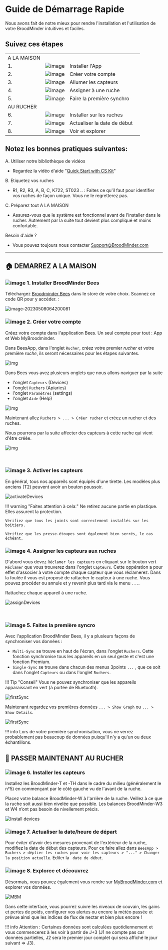# Guide de Démarrage Rapide

Nous avons fait de notre mieux pour rendre l'installation et l'utilisation de votre BroodMinder intuitives et faciles. 

## Suivez ces étapes


| | |  | |
| -- | -- | -- | -- |
| A LA MAISON   |  | | 
| 1. | ![image](./20_quick_start_guide.assets/icons/30px/001.png)  | Installer l'App | 
| 2. | ![image](./20_quick_start_guide.assets/icons/30px/002.png)  | Créer votre compte | 
| 3. | ![image](./20_quick_start_guide.assets/icons/30px/003.png)  | Allumer les capteurs | 
| 4. | ![image](./20_quick_start_guide.assets/icons/30px/004.png)  | Assigner à une ruche | 
| 5. | ![image](./20_quick_start_guide.assets/icons/30px/005.png)  | Faire la première synchro | 
|  AU RUCHER  |  | | 
| 6. | ![image](./20_quick_start_guide.assets/icons/30px/006.png)  | Installer sur les ruches | 
| 7. | ![image](./20_quick_start_guide.assets/icons/30px/007.png)  | Actualiser la date de début | 
| 8. | ![image](./20_quick_start_guide.assets/icons/30px/008.png)  | Voir et explorer | 




## Notez les bonnes pratiques suivantes:

A. Utiliser notre bibliothèque de vidéos

- Regardez la vidéo d'aide "[Quick Start with CS Kit](https://youtu.be/6WicH4_l2FQ)"

B. Etiquetez vos ruches

- R1, R2, R3, A, B, C, K722, ST023 .. : Faites ce qu'il faut pour identifier vos ruches de façon unique. Vous ne le regretterez pas.

C. Préparez tout A LA MAISON

- Assurez-vous que le système est fonctionnel avant de l'installer dans le rucher. Autrement par la suite tout devient plus compliqué et moins confortable.


Besoin d'aide ?

- Vous pouvez toujours nous contacter [Support@BroodMinder.com](mailto:Support@BroodMinder.com)

-----


## 🏠 DEMARREZ A LA MAISON
### ![image](./20_quick_start_guide.assets/icons/30px/001.png) 1. Installer BroodMinder Bees

Téléchargez [Broodminder Bees](https://mybroodminder.com/beesapp) dans le store de votre choix. Scannez ce code QR pour y accéder. :

![image-20230508064200081](./20_quick_start_guide.assets/beesApp_QRcode.png)

### ![image](./20_quick_start_guide.assets/icons/30px/002.png) 2. Créer votre compte

Créez votre compte dans l'application Bees. Un seul compte pour tout : App et Web MyBroodminder.

Dans BeesApp, dans l'onglet `Rucher`, créez votre premier *rucher* et votre première *ruche*, ils seront nécessaires pour les étapes suivantes.

![img](./20_quick_start_guide.assets/BeesApp_Welcome300.png)


Dans Bees vous avez plusieurs onglets que nous allons naviguer par la suite
- l'onglet `Capteurs` (Devices)
- l'onglet `Ruchers` (Apiaries)
- l'onglet `Paramètres` (settings)
- l'onglet `Aide` (Help)

![img](./20_quick_start_guide.assets/BeesApp_Tabs500.png)


Maintenant allez `Ruchers > ... > Créer rucher` et créez un rucher et des ruches.

Nous pourrons par la suite affecter des capteurs à cette ruche qui vient d'être créée.


![img](./20_quick_start_guide.assets/BeesApp_Apiaries300.png)

<br>


### ![image](./20_quick_start_guide.assets/icons/30px/003.png) 3. Activer les capteurs
En général, tous nos appareils sont équipés d'une tirette.
Les modèles plus anciens (T2) peuvent avoir un bouton poussoir.

![activateDevices](./20_quick_start_guide.assets/activateDevices600.png)

!!! warning "Faites attention à cela:"
    Ne retirez aucune partie en plastique. Elles assurent la protection.
    
    Vérifiez que tous les joints sont correctement installés sur les boitiers.
    
    Vérifiez que les presse-étoupes sont également bien serrés, le cas échéant.



### ![image](./20_quick_start_guide.assets/icons/30px/004.png) 4. Assigner les capteurs aux ruches

D'abord vous devez `Réclamer les capteurs` en cliquant sur le bouton vert `Réclamer` que vous trouverez dans l'onglet `Capteurs`. Cette oppération a pour effet d'associer à votre compte chaque capteur que vous réclamerez. 
Dans la foulée il vous est proposé de rattacher le capteur à une ruche. Vous pouvez procéder ou annule et y revenir plus tard via le menu `...`. 

Rattachez chaque appareil à une ruche. 


![assignDevices](./20_quick_start_guide.assets/beesApp_ClaimDevice300.png)

<br>


### ![image](./20_quick_start_guide.assets/icons/30px/005.png) 5. Faites la première syncro

Avec l'application BroodMinder Bees, il y a plusieurs façons de synchroniser vos données : 

- `Multi-Sync` se trouve en haut de l'écran, dans l'onglet `Ruchers`. Cette fonction synchronise tous les appareils en un seul geste et c'est une fonction Premium.
- `Single-Sync` se trouve dans chacun des menus 3points `...` , que ce soit dans l'onglet `Capteurs` ou dans l'onglet `Ruchers`.

!!! Tip "Conseil" 
    Vous ne pouvez synchroniser que les appareils apparaissant en vert (à portée de Bluetooth).

![firstSync](./20_quick_start_guide.assets/firstSyncA.png)

Maintenant regardez vos premières données `... > Show Graph` ou `... > Show Details`.

![firstSync](./20_quick_start_guide.assets/firstSyncB.png)


!!! info
    Lors de votre première synchronisation, vous ne verrez probablement pas beaucoup de données puisqu'il n'y a qu'un ou deux échantillons.



## 🐝 PASSER MAINTENANT AU RUCHER

### ![image](./20_quick_start_guide.assets/icons/30px/006.png) 6. Installer les capteurs

Installez les BroodMinder-T et -TH dans le cadre du milieu (généralement le n°5) en commençant par le côté gauche vu de l'avant de la ruche. 

Placez votre balance BroodMinder-W à l'arrière de la ruche. Veillez à ce que la ruche soit aussi bien nivelée que possible. 
Les balances  BroodMinder-W3 et W4 n’ont pas besoin de nivellement précis.

![Install devices](./20_quick_start_guide.assets/installDevicesInHive.png)

### ![image](./20_quick_start_guide.assets/icons/30px/007.png) 7. Actualiser la date/heure de départ

Pour éviter d'avoir des mesures provenant de l'extérieur de la ruche, modifiez la date de début des capteurs.
Pour ce faire allez dans `BeesApp > Ruchers > déplier les ruches pour voir les capteurs > "..." > Changer la position actuelle`. 
Editer la ` date de début`.

### ![image](./20_quick_start_guide.assets/icons/30px/008.png) 8. Exploree et découvrez

Désormais, vous pouvez également vous rendre sur [MyBroodMinder.com](https://mybroodminder.com) et explorer vos données.

![MBM](./20_quick_start_guide.assets/image-20230407155319801.png)


Dans cette interface, vous pourrez suivre les niveaux de couvain, les gains et pertes de poids, configurer vos alertes ou encore la météo passée et prévue ainsi que les indices de flux de nectar et bien plus encore !

!!! info
    Attention : Certaines données sont calculées quotidiennement et vous commencerez à les voir à partir de J+3 (J1 ne compte pas car données partielles, J2 sera le premier jour complet qui sera affiché le jour suivant => J3).











